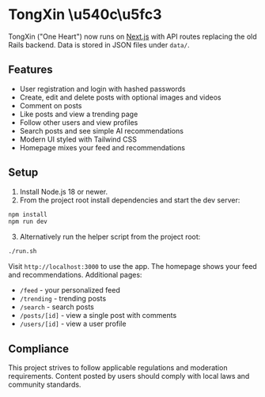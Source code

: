 # TongXin \u540c\u5fc3

TongXin ("One Heart") now runs on [Next.js](https://nextjs.org/) with API routes replacing the old Rails backend. Data is stored in JSON files under `data/`.

## Features

- User registration and login with hashed passwords
- Create, edit and delete posts with optional images and videos
- Comment on posts
- Like posts and view a trending page
- Follow other users and view profiles
- Search posts and see simple AI recommendations
- Modern UI styled with Tailwind CSS
- Homepage mixes your feed and recommendations

## Setup

1. Install Node.js 18 or newer.
2. From the project root install dependencies and start the dev server:

```bash
npm install
npm run dev
```
3. Alternatively run the helper script from the project root:

```bash
./run.sh
```

Visit `http://localhost:3000` to use the app. The homepage shows your feed and recommendations. Additional pages:

- `/feed` - your personalized feed
- `/trending` - trending posts
- `/search` - search posts
- `/posts/[id]` - view a single post with comments
- `/users/[id]` - view a user profile

## Compliance

This project strives to follow applicable regulations and moderation requirements. Content posted by users should comply with local laws and community standards.
